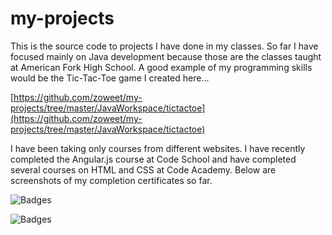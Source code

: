 # my-projects

This is the source code to projects I have done in my classes. So far I have focused mainly on Java development because those are the classes taught at American Fork High School. A good example of my programming skills would be the Tic-Tac-Toe game I created here...

[https://github.com/zoweet/my-projects/tree/master/JavaWorkspace/tictactoe](https://github.com/zoweet/my-projects/tree/master/JavaWorkspace/tictactoe)

I have been taking only courses from different websites. I have recently completed the Angular.js course at Code School and have completed several courses on HTML and CSS at Code Academy. Below are screenshots of my completion certificates so far. 

![Badges](https://github.com/zoweet/my-projects/blob/master/angular-js-completion-badge.png)

![Badges](https://github.com/zoweet/my-projects/blob/master/codecademy-badges.png)
